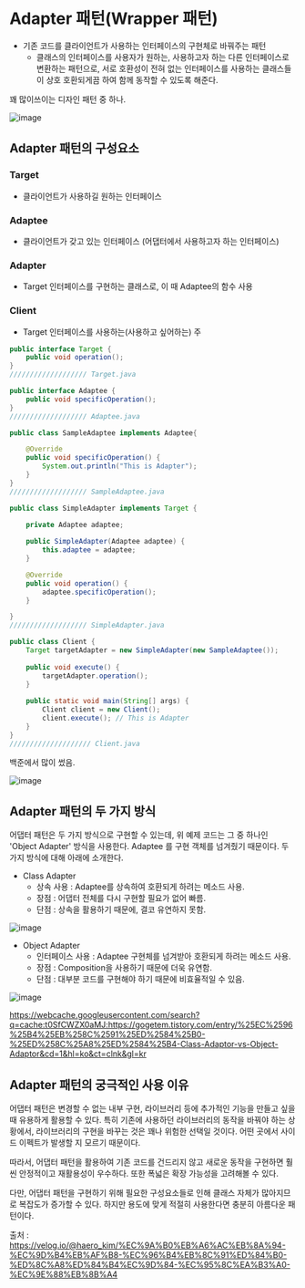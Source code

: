 # Adapter 패턴(Wrapper 패턴)
* 기존 코드를 클라이언트가 사용하는 인터페이스의 구현체로 바꿔주는 패턴
  * 클래스의 인터페이스를 사용자가 원하는, 사용하고자 하는 다른 인터페이스로 변환하는 패턴으로, 서로 호환성이 전혀 없는 인터페이스를 사용하는 클래스들이 상호 호환되게끔 하여 함께 동작할 수 있도록 해준다.

꽤 많이쓰이는 디자인 패턴 중 하나.

![image](https://user-images.githubusercontent.com/82895809/230008792-36e2b2eb-184b-4dc8-b7e6-b7d55362e706.png)

## Adapter 패턴의 구성요소
### Target
* 클라이언트가 사용하길 원하는 인터페이스

### Adaptee
* 클라이언트가 갖고 있는 인터페이스 (어댑터에서 사용하고자 하는 인터페이스)

### Adapter
* Target 인터페이스를 구현하는 클래스로, 이 때 Adaptee의 함수 사용

### Client
* Target 인터페이스를 사용하는(사용하고 싶어하는) 주

```java
public interface Target {
	public void operation();
}
/////////////////// Target.java

public interface Adaptee {
	public void specificOperation();
}
/////////////////// Adaptee.java

public class SampleAdaptee implements Adaptee{

	@Override
	public void specificOperation() {
		System.out.println("This is Adapter");
	}
}
/////////////////// SampleAdaptee.java

public class SimpleAdapter implements Target {

	private Adaptee adaptee;
	
	public SimpleAdapter(Adaptee adaptee) {
		this.adaptee = adaptee;
	}

	@Override
	public void operation() {
		adaptee.specificOperation();
	}

}
/////////////////// SimpleAdapter.java

public class Client {
	Target targetAdapter = new SimpleAdapter(new SampleAdaptee());
	
	public void execute() {
		targetAdapter.operation();
	}
	
	public static void main(String[] args) {
		Client client = new Client();
		client.execute(); // This is Adapter
	}
}
//////////////////// Client.java
```

백준에서 많이 썼음.

![image](https://user-images.githubusercontent.com/82895809/230015763-310ec46f-3902-4122-9ff1-4a47478db5dd.png)


## Adapter 패턴의 두 가지 방식
어댑터 패턴은 두 가지 방식으로 구현할 수 있는데, 위 예제 코드는 그 중 하나인 'Object Adapter' 방식을 사용한다. Adaptee 를 구현 객체를 넘겨줬기 때문이다. 두 가지 방식에 대해 아래에 소개한다.

* Class Adapter
  * 상속 사용 : Adaptee를 상속하여 호환되게 하려는 메소드 사용.
  * 장점 : 어댑터 전체를 다시 구현할 필요가 없어 빠름.
  * 단점 : 상속을 활용하기 때문에, 결코 유연하지 못함.

![image](https://user-images.githubusercontent.com/82895809/230016609-45194e33-c600-4a57-bab5-c72560c77e1a.png)

* Object Adapter
  * 인터페이스 사용 : Adaptee 구현체를 넘겨받아 호환되게 하려는 메소드 사용.
  * 장점 : Composition을 사용하기 때문에 더욱 유연함.
  * 단점 : 대부분 코드를 구현해야 하기 때문에 비효율적일 수 있음.

![image](https://user-images.githubusercontent.com/82895809/230016783-5226137c-e556-4034-b23a-cb2644849255.png)

https://webcache.googleusercontent.com/search?q=cache:t0SfCWZX0aMJ:https://gogetem.tistory.com/entry/%25EC%2596%25B4%25EB%258C%2591%25ED%2584%25B0-%25ED%258C%25A8%25ED%2584%25B4-Class-Adaptor-vs-Object-Adaptor&cd=1&hl=ko&ct=clnk&gl=kr

## Adapter 패턴의 궁극적인 사용 이유
어댑터 패턴은 변경할 수 없는 내부 구현, 라이브러리 등에 추가적인 기능을 만들고 싶을 때 유용하게 활용할 수 있다. 특히 기존에 사용하던 라이브러리의 동작을 바꿔야 하는 상황에서, 라이브러리의 구현을 바꾸는 것은 꽤나 위험한 선택일 것이다. 어떤 곳에서 사이드 이펙트가 발생할 지 모르기 때문이다.

따라서, 어댑터 패턴을 활용하여 기존 코드를 건드리지 않고 새로운 동작을 구현하면 훨씬 안정적이고 재활용성이 우수하다. 또한 폭넓은 확장 가능성을 고려해볼 수 있다.

다만, 어댑터 패턴을 구현하기 위해 필요한 구성요소들로 인해 클래스 자체가 많아지므로 복잡도가 증가할 수 있다. 하지만 용도에 맞게 적절히 사용한다면 충분히 아름다운 패턴이다.


출처 : https://velog.io/@haero_kim/%EC%9A%B0%EB%A6%AC%EB%8A%94-%EC%9D%B4%EB%AF%B8-%EC%96%B4%EB%8C%91%ED%84%B0-%ED%8C%A8%ED%84%B4%EC%9D%84-%EC%95%8C%EA%B3%A0-%EC%9E%88%EB%8B%A4
